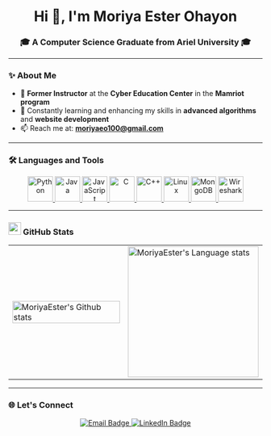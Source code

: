 <h1 align="center">Hi 👋, I'm Moriya Ester Ohayon</h1>
<h3 align="center">🎓 A Computer Science Graduate from Ariel University 🎓</h3>

---

### ✨ About Me

- 🔭 **Former Instructor** at the **Cyber Education Center** in the **Mamriot program**  
- 🌱 Constantly learning and enhancing my skills in **advanced algorithms** and **website development**  
- 📫 Reach me at: **[moriyaeo100@gmail.com](mailto:moriyaeo100@gmail.com)**  

---

### 🛠️ Languages and Tools

<p align="center">
    <a href="https://www.python.org" target="_blank" rel="noreferrer">
        <img src="https://cdn.jsdelivr.net/gh/devicons/devicon/icons/python/python-original.svg" alt="Python" width="50" height="50" style="transition: transform 0.3s;"/> 
    </a>
    <a href="https://www.java.com" target="_blank" rel="noreferrer"> 
        <img src="https://cdn.jsdelivr.net/gh/devicons/devicon/icons/java/java-original.svg" alt="Java" width="50" height="50" style="transition: transform 0.3s;"/> 
    </a>
    <a href="https://developer.mozilla.org/en-US/docs/Web/JavaScript" target="_blank" rel="noreferrer">
        <img src="https://cdn.jsdelivr.net/gh/devicons/devicon/icons/javascript/javascript-original.svg" alt="JavaScript" width="50" height="50" style="transition: transform 0.3s;"/>
    </a>
    <a href="https://www.cprogramming.com/" target="_blank" rel="noreferrer">
        <img src="https://cdn.jsdelivr.net/gh/devicons/devicon/icons/c/c-original.svg" alt="C" width="50" height="50" style="transition: transform 0.3s;"/>
    </a>
    <a href="#" target="_blank" rel="noreferrer">
        <img src="https://cdn.jsdelivr.net/gh/devicons/devicon/icons/cplusplus/cplusplus-original.svg" alt="C++" width="50" height="50" style="transition: transform 0.3s;"/>
    </a>
    <a href="https://www.linux.org/" target="_blank" rel="noreferrer">
        <img src="https://cdn.jsdelivr.net/gh/devicons/devicon/icons/linux/linux-original.svg" alt="Linux" width="50" height="50" style="transition: transform 0.3s;"/>
    </a>
    <a href="https://www.mongodb.com/" target="_blank" rel="noreferrer">
        <img src="https://cdn.jsdelivr.net/gh/devicons/devicon/icons/mongodb/mongodb-original-wordmark.svg" alt="MongoDB" width="50" height="50" style="transition: transform 0.3s;"/> 
    </a>
    <a href="https://www.wireshark.org/" target="_blank" rel="noreferrer">
        <img src="https://upload.wikimedia.org/wikipedia/commons/d/df/Wireshark_icon.svg" alt="Wireshark" width="50" height="50" style="transition: transform 0.3s;"/> 
    </a>
</p>

<style>
    img:hover {
        transform: scale(1.2) rotate(5deg);
    }
</style>

---

### <img src="https://media.giphy.com/media/iY8CRBdQXODJSCERIr/giphy.gif" width="25"> GitHub Stats

<div align="center">
  <table>
    <tr>
      <!-- Github status -->
      <td>
        <img height="259" src="https://github-readme-stats.vercel.app/api?username=MoriyaEster&show_icons=true&line_height=28&hide_border=true&card_width=347&include_all_commits=true&role=owner,collaborator&show=reviews,discussions_answered&rank_icon=percentile&exclude_repo=github-readme-stats&&theme=buefy" style="width: 100%; height: 100%;" alt="MoriyaEster's Github stats" />
      </td>
      <!-- Github use of programming language -->
      <td>
          <img height="259" src="https://github-readme-stats.vercel.app/api/top-langs/?username=MoriyaEster&layout=compact&langs_count=12&hide_border=true&role=owner,collaborator&theme=buefy" alt="MoriyaEster's Language stats" />
      </td>
    </tr>
  </table>
</div>

---

### 🌐 Let's Connect

<p align="center">
    <a href="mailto:moriyaeo100@gmail.com">
        <img src="https://img.shields.io/badge/-Email-D14836?style=for-the-badge&logo=gmail&logoColor=white" alt="Email Badge">
    </a>
    <a href="https://www.linkedin.com/in/moriyaester" target="_blank">
        <img src="https://img.shields.io/badge/-LinkedIn-0A66C2?style=for-the-badge&logo=linkedin&logoColor=white" alt="LinkedIn Badge">
    </a>
</p>

